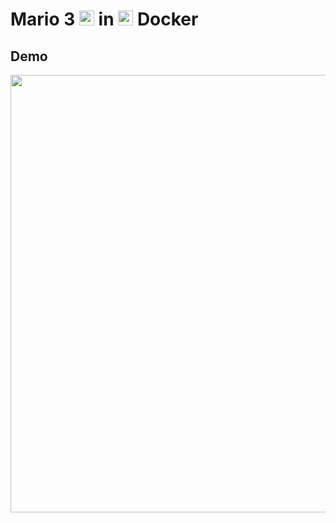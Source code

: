 # Mario 3 <img src="https://images-wixmp-ed30a86b8c4ca887773594c2.wixmp.com/f/4445bd67-b4bf-479c-9b5b-5fdafd50d4a5/d37go3c-6b3c863a-c013-45b2-9773-5f026076e254.png/v1/fill/w_136,h_136/super_mario_3_icon_by_finalfo_d37go3c-fullview.png?token=eyJ0eXAiOiJKV1QiLCJhbGciOiJIUzI1NiJ9.eyJzdWIiOiJ1cm46YXBwOjdlMGQxODg5ODIyNjQzNzNhNWYwZDQxNWVhMGQyNmUwIiwiaXNzIjoidXJuOmFwcDo3ZTBkMTg4OTgyMjY0MzczYTVmMGQ0MTVlYTBkMjZlMCIsIm9iaiI6W1t7ImhlaWdodCI6Ijw9MTM2IiwicGF0aCI6IlwvZlwvNDQ0NWJkNjctYjRiZi00NzljLTliNWItNWZkYWZkNTBkNGE1XC9kMzdnbzNjLTZiM2M4NjNhLWMwMTMtNDViMi05NzczLTVmMDI2MDc2ZTI1NC5wbmciLCJ3aWR0aCI6Ijw9MTM2In1dXSwiYXVkIjpbInVybjpzZXJ2aWNlOmltYWdlLm9wZXJhdGlvbnMiXX0.8zAoT-qTuYFvh2x8pgQa4qzq9tZVyd8Q1QgiO8VL9P4" style="height: 24px; width:24px;"/> in <img src="https://www.pngfind.com/pngs/m/255-2553250_icon-docker-notext-color-docker-icon-png-transparent.png" style="height: 24px; width:24px;"/> Docker


## Demo
<img src="https://github.com/prmiguel/media/blob/main/ded54d04-0673-4b23-ac25-8efa72c94f68.gif?raw=true" width="700"/>
